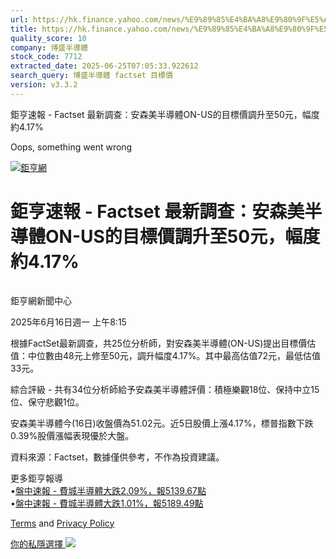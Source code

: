 ```yaml
---
url: https://hk.finance.yahoo.com/news/%E9%89%85%E4%BA%A8%E9%80%9F%E5%A0%B1-factset-%E6%9C%80%E6%96%B0%E8%AA%BF%E6%9F%A5-%E5%AE%89%E6%A3%AE%E7%BE%8E%E5%8D%8A%E5%B0%8E%E9%AB%94on-us%E7%9A%84%E7%9B%AE%E6%A8%99%E5%83%B9%E8%AA%BF%E5%8D%87%E8%87%B350%E5%85%83-121527215.html
title: https://hk.finance.yahoo.com/news/%E9%89%85%E4%BA%A8%E9%80%9F%E5%A0%B1-factset-%E6%9C%80%E6%96%B0%E8
quality_score: 10
company: 博盛半導體
stock_code: 7712
extracted_date: 2025-06-25T07:05:33.922612
search_query: 博盛半導體 factset 目標價
version: v3.3.2
---
```


鉅亨速報 - Factset 最新調查：安森美半導體ON-US的目標價調升至50元，幅度約4.17% 


Oops, something went wrong

 

[![鉅亨網](https://s.yimg.com/ny/api/res/1.2/UM5hrThmhlnSiBO4o4qlLg--/YXBwaWQ9aGlnaGxhbmRlcjt3PTE0NjtoPTQ4O2NmPXdlYnA-/https://s.yimg.com/os/creatr-uploaded-images/2020-01/147c7630-36ab-11ea-ae7c-5ee7a0016555)](http://www.cnyes.com/ "鉅亨網")

# 鉅亨速報 - Factset 最新調查：安森美半導體ON-US的目標價調升至50元，幅度約4.17%

![](data:image/gif;base64,R0lGODlhAQABAIAAAAAAAP///ywAAAAAAQABAAACAUwAOw==)

鉅亨網新聞中心

2025年6月16日週一 上午8:15

根據FactSet最新調查，共25位分析師，對安森美半導體(ON-US)提出目標價估值：中位數由48元上修至50元，調升幅度4.17%。其中最高估值72元，最低估值33元。

綜合評級 - 共有34位分析師給予安森美半導體評價：積極樂觀18位、保持中立15位、保守悲觀1位。

安森美半導體今(16日)收盤價為51.02元。近5日股價上漲4.17%，標普指數下跌0.39%股價漲幅表現優於大盤。

資料來源：Factset，數據僅供參考，不作為投資建議。

更多鉅亨報導  
•[盤中速報 - 費城半導體大跌2.09%，報5139.67點](https://news.cnyes.com/news/id/6022834?utm_source=yahoo&utm_medium=RSS&utm_campaign=relate)  
•[盤中速報 - 費城半導體大跌1.01%，報5189.49點](https://news.cnyes.com/news/id/6019232?utm_source=yahoo&utm_medium=RSS&utm_campaign=relate)

[Terms](https://guce.yahoo.com/terms?locale=zh-Hant-HK)  and [Privacy Policy](https://guce.yahoo.com/privacy-policy?locale=zh-Hant-HK)

[你的私隱選擇 ![](https://s.yimg.com/dv/static/siteApp/img/privacy-choice-control.png)](https://guce.yahoo.com/state-controls?locale=zh-Hant-HK&state=VA)